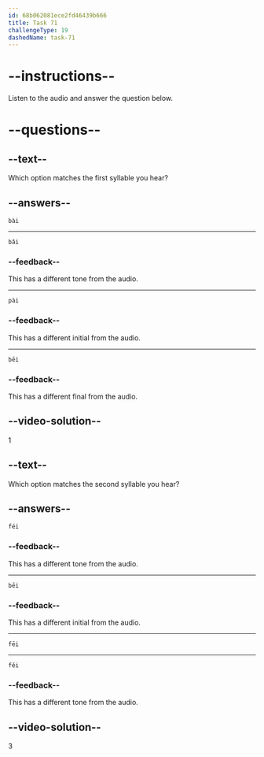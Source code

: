 ```yaml
---
id: 68b062081ece2fd46439b666
title: Task 71
challengeType: 19
dashedName: task-71
---
```


<!-- (Audio) A: bài, fēi -->

# --instructions--

Listen to the audio and answer the question below.

# --questions--

## --text--

Which option matches the first syllable you hear?

## --answers--

`bài`

---

`bǎi`

### --feedback--

This has a different tone from the audio.

---

`pài`

### --feedback--

This has a different initial from the audio.

---

`bēi`

### --feedback--

This has a different final from the audio.

## --video-solution--

1

## --text--

Which option matches the second syllable you hear?

## --answers--

`féi`

### --feedback--

This has a different tone from the audio.

---

`bēi`

### --feedback--

This has a different initial from the audio.

---

`fēi`

---

`fěi`

### --feedback--

This has a different tone from the audio.

## --video-solution--

3
